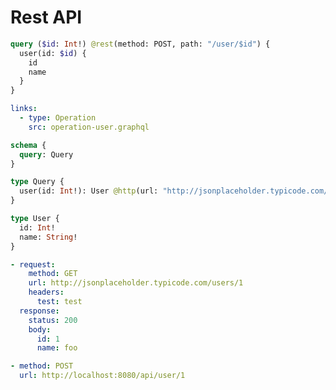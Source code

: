 # Rest API

```graphql @file:operation-user.graphql
query ($id: Int!) @rest(method: POST, path: "/user/$id") {
  user(id: $id) {
    id
    name
  }
}
```

```yaml @config
links:
  - type: Operation
    src: operation-user.graphql
```

```graphql @schema
schema {
  query: Query
}

type Query {
  user(id: Int!): User @http(url: "http://jsonplaceholder.typicode.com/users/{{.args.id}}")
}

type User {
  id: Int!
  name: String!
}
```

```yml @mock
- request:
    method: GET
    url: http://jsonplaceholder.typicode.com/users/1
    headers:
      test: test
  response:
    status: 200
    body:
      id: 1
      name: foo
```

```yml @test
- method: POST
  url: http://localhost:8080/api/user/1
```

